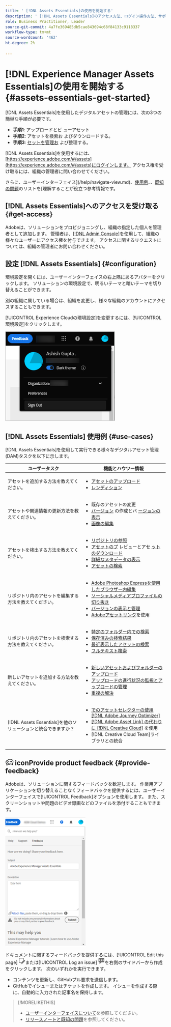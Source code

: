 ```yaml
---
title: ' [!DNL Assets Essentials]の使用を開始する'
description: ' [!DNL Assets Essentials]のアクセス方法、ログイン操作方法、サポートされる使用例、既知の問題について説明します。'
role: Business Practitioner, Leader
source-git-commit: 4a7fe369485db5cae843694c68f84133c9118337
workflow-type: tm+mt
source-wordcount: '462'
ht-degree: 2%

---
```


# [!DNL Experience Manager Assets Essentials]の使用を開始する {#assets-essentials-get-started}

<!-- TBD: Make links for these steps. -->

[!DNL Assets Essentials]を使用したデジタルアセットの管理には、次の3つの簡単な手順が必要です。

* **手順1**: [](/help/add-delete.md) アップロードとビ [](/help/navigate-view.md) ューアセット
* **手順2**: [](/help/search.md) アセットを検索お [](/help/manage-organize.md#download) よびダウンロードする。
* **手順3**: [セットを管理お](/help/manage-organize.md) よび整理する。

[!DNL Assets Essentials]を使用するには、[https://experience.adobe.com/#/assets](https://experience.adobe.com/#/assets)にログインします。 アクセス権を受け取るには、組織の管理者に問い合わせてください。

さらに、ユーザーインターフェイス](/help/navigate-view.md)、[使用例](#use-cases)、<!-- TBD: [supported file types](/help/supported-file-formats.md), -->、[既知の問題](/help/release-notes.md#known-issues)のリストを[理解することが役立つ参考情報です。

## [!DNL Assets Essentials]へのアクセスを受け取る {#get-access}

Adobeは、ソリューションをプロビジョニングし、組織の指定した個人を管理者として追加します。 管理者は、[[!DNL Admin Console]](https://helpx.adobe.com/enterprise/admin-guide.html/enterprise/using/welcome.ug.html)を使用して、組織の様々なユーザーにアクセス権を付与できます。 アクセスに関するリクエストについては、組織の管理者にお問い合わせください。

## 設定 [!DNL Assets Essentials] {#configuration}

環境設定を開くには、ユーザーインターフェイスの右上隅にあるアバターをクリックします。 ソリューションの環境設定で、明るいテーマと暗いテーマを切り替えることができます。

別の組織に属している場合は、組織を変更し、様々な組織のアカウントにアクセスすることもできます。

[!UICONTROL Experience Cloudの環境設定]を変更するには、[!UICONTROL 環境設定]をクリックします。

![暗いテーマと明るいテーマを切り替える環境設定](assets/theme-change.png)

<!-- TBD: What can admins configure? What more can users configure? Any doc that describes Exp Cloud preferences? 
Metadata forms is out of the scope of 6/17 GA. When the functionality is added, link to it from here. It is about configuring metadata UI. -->

<!-- TBD: This section contains beta-specific video that will be updated post-GA.

## Login experience {#login-experience}

When logging in, after providing the credentials, you can be prompted to select an account. In this case, select `Company or School Account` to proceed.

![Select an account to login](assets/do-not-localize/login-experience.gif)
-->

## [!DNL Assets Essentials] 使用例 {#use-cases}

[!DNL Assets Essentials]を使用して実行できる様々なデジタルアセット管理(DAM)タスクを以下に示します。

| ユーザータスク | 機能とハウツー情報 |
|-----|------|
| アセットを追加する方法を教えてください。 | <ul> <li> [アセットのアップロード](/help/add-delete.md) </li> <li> [レンディション](/help/add-delete.md#renditions) </li> </ul> |
| アセットや関連情報の更新方法を教えてください。 | <ul> <li>既存のアセットの変更</li> <li>[バージョン](/help/manage-organize.md#create-versions) の作成とバ [ージョンの表示](/help/navigate-view.md#view-versions)</li> <li>[画像の編集](/help/edit-images.md)</li> </ul> |
| アセットを検出する方法を教えてください。 | <ul> <li>[リポジトリの参照](/help/navigate-view.md#view-assets-and-details) </li> <li> [アセットのプ](/help/navigate-view.md#preview-assets) レビューとアセ [ットのダウンロード](/help/manage-organize.md) </li> <li>[詳細なメタデータの表示](/help/metadata.md) </li> <li>[アセットの検索](/help/search.md)</li></ul> |
| リポジトリ内のアセットを編集する方法を教えてください。 | <ul> <li>[Adobe Photoshop Expressを使用したブラウザー内編集](/help/edit-images.md)</li> <li>[ソーシャルメディアプロファイルの切り抜き](/help/edit-images.md#crop-straighten-images)</li> <li>[バージョンの表示と管理](/help/manage-organize.md#create-versions)</li> <li>[Adobeアセットリンク](/help/integration.md#integrations)を使用</ul></ul> |
| リポジトリ内のアセットを検索する方法を教えてください。 | <ul> <li>[特定のフォルダー内での検索](/help/search.md)</li> <li>[保存済みの検索結果](/help/search.md)</li> <li>[最近表示したアセットの検索](/help/search.md)</li> <li>[フルテキスト検索](/help/search.md) |
| 新しいアセットを追加する方法を教えてください。 | <ul> <li>[新しいアセットおよびフォルダーのアップロード](/help/add-delete.md#add-assets)</li> <li>[アップロードの進行状況の監視とアップロードの管理](/help/add-delete.md)</li> <li>[重複の解決](/help/add-delete.md#resolve-upload-fails)</li> </ul> |
| [!DNL Assets Essentials]を他のソリューションと統合できますか？ | <ul> <li>[でのアセットセレクターの使用 [!DNL Adobe Journey Optimizer]](/help/integration.md)</li> <li>[[!DNL Adobe Asset Link]  の代わりに  [!DNL Creative Cloud]](/help/integration.md) を使用</li> <li>[!DNL Creative Cloud Team]ライブラリとの統合</li> </ul> |

<!--TBD: Merge in above table when these use cases are documented/available.
| How do I delete assets? | <ul> <li>[Delete assets](/help/manage-organize.md)</li> <li>Recover deleted assets</li> <li>Permanently delete assets</li> </ul> |
| How do I share assets or find shared assets? | <ul> <li>Shared by me</li> <li>Shared with me</li> <li>Share for comments and review</li> <li>Unshare assets</li> </ul> |
| How do I collaborate with others and get my assets reviewed | <ul> <li>Share for review</li> <li>Provide comments. Resolve and filter comments</li> <li>Annotations on images</li> <li>Assign tasks to specific users and prioritize</li> </ul> |
-->

## ![feedback ](assets/do-not-localize/feedback-icon.png) iconProvide product feedback {#provide-feedback}

Adobeは、ソリューションに関するフィードバックを歓迎します。 作業用アプリケーションを切り替えることなくフィードバックを提供するには、ユーザーインターフェイスで[!UICONTROL Feedback]オプションを使用します。 また、スクリーンショットや問題のビデオ録画などのファイルを添付することもできます。

![インターフェイスの「フィードバック」オプション](assets/feedback-panel.png)

ドキュメントに関するフィードバックを提供するには、[!UICONTROL Edit this page] ![edit the page](assets/do-not-localize/edit-page.png)または[!UICONTROL Log an issue] ![GitHub issue](assets/do-not-localize/github-issue.png)を右側のサイドバーから作成をクリックします。 次のいずれかを実行できます。

* コンテンツを更新し、GitHubプル要求を送信します。
* GitHubでイシューまたはチケットを作成します。 イシューを作成する際に、自動的に入力された記事名を保持します。

>[!MORELIKETHIS]
>
>* [ユーザーインターフェイスについて](/help/navigate-view.md)を参照してください。
>* [リリースノートと既知の問題](/help/release-notes.md)を参照してください。


<!-- TBD: 
>* [Supported file types](/help/supported-file-formats.md).
-->
